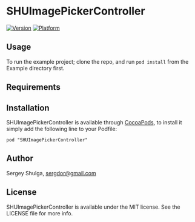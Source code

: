# SHUImagePickerController

[![Version](http://cocoapod-badges.herokuapp.com/v/SHUImagePickerController/badge.png)](http://cocoadocs.org/docsets/SHUImagePickerController)
[![Platform](http://cocoapod-badges.herokuapp.com/p/SHUImagePickerController/badge.png)](http://cocoadocs.org/docsets/SHUImagePickerController)

## Usage

To run the example project; clone the repo, and run `pod install` from the Example directory first.

## Requirements

## Installation

SHUImagePickerController is available through [CocoaPods](http://cocoapods.org), to install
it simply add the following line to your Podfile:

    pod "SHUImagePickerController"

## Author

Sergey Shulga, sergdor@gmail.com

## License

SHUImagePickerController is available under the MIT license. See the LICENSE file for more info.

